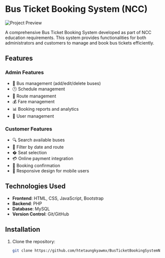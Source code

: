 # Bus Ticket Booking System (NCC)

![Project Preview](screenshot.png) <!-- Add a screenshot if available -->

A comprehensive Bus Ticket Booking System developed as part of NCC education requirements. This system provides functionalities for both administrators and customers to manage and book bus tickets efficiently.

## Features

### Admin Features
- 🚌 Bus management (add/edit/delete buses)
- 🕒 Schedule management
- 📍 Route management
- 💰 Fare management
- 📊 Booking reports and analytics
- 👥 User management

### Customer Features
- 🔍 Search available buses
- 📅 Filter by date and route
- � Seat selection
- 💳 Online payment integration
- 📧 Booking confirmation
- 📱 Responsive design for mobile users

## Technologies Used

- **Frontend**: HTML, CSS, JavaScript, Bootstrap
- **Backend**: PHP
- **Database**: MySQL
- **Version Control**: Git/GitHub

## Installation

1. Clone the repository:
   ```bash
   git clone https://github.com/htetaungkyawmx/BusTicketBookingSystemNCC.git
